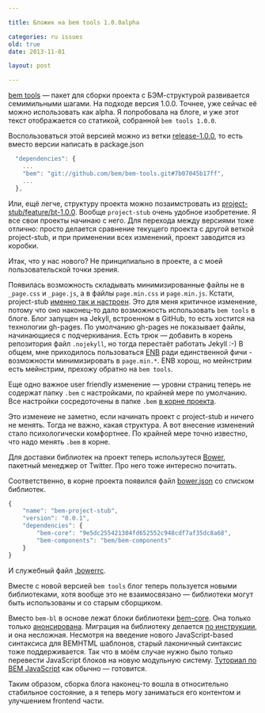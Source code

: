 ```yaml
---

title: Бложик на bem tools 1.0.0alpha

categories: ru issues
old: true
date: 2013-11-01

layout: post

---
```

[bem tools](http://bem.info/tools/bem/) &mdash; пакет для сборки проекта с
БЭМ-структурой развивается семимильными шагами. На подходе версия 1.0.0. Точнее,
уже сейчас её можно использовать как alpha. Я попробовала на блоге, и уже этот
текст отображается со статикой, собранной `bem tools 1.0.0`.<excerpt/>

Воспользоваться этой версией можно из ветки
[release-1.0.0](https://github.com/bem/bem-tools/tree/release-1.0.0), то есть
вместо версии написать в package.json

```js
  "dependencies": {
    ...
    "bem": "git://github.com/bem/bem-tools.git#7b07045b17ff",
    ...
  },
```

Или, ещё легче, структуру проекта можно позаимстровать из
[project-stub/feature/bt-1.0.0](https://github.com/bem/project-stub/tree/feature/bt-1.0.0).
 Вообще `project-stub` очень удобное изобретение. Я все свои проекты начинаю с
 него. Для перехода между версиями тоже отлично: просто делается сравнение
 текущего проекта с другой веткой project-stub, и при применении всех изменений,
 проект заводится из коробки.

Итак, что у нас нового? Не принципиально в проекте, а с моей пользовательской
точки зрения.

Появилась возможность складывать минимизированные файлы не в
`_page.css` и `_page.js`, а в файлы `page.min.css` и `page.min.js`. Кстати,
project-stub [именно так и
настроен](https://github.com/bem/project-stub/blob/142e92c58e2ecf0ea3b658f71c203fee214df8d1/.bem/make.js#L34).
Это для меня критичное изменение, потому что оно наконец-то дало возможность
использовать `bem tools` в блоге. Блог запущен на Jekyll, встроенном в GitHub,
то есть хостится на технологии gh-pages. По умолчанию gh-pages не показывает
файлы, начинающиеся с подчеркивания. Есть трюк — добавить в корень репозитория
файл `.nojekyll`, но тогда перестаёт работать Jekyll :-) В общем, мне
приходилось пользоваться [ENB](https://github.com/enb-make/enb) ради единственной
фичи - возможности минимизировать в `page.min.*`. ENB хорош, но мейнстрим есть
мейнстрим, прехожу обратно на `bem tools`.

Еще одно важное user friendly изменение &mdash; уровни страниц теперь не содержат
папку `.bem` с настройками, по крайней мере по умолчанию. Все настройки
сосредоточены в папке `.bem` [в корне
проекта](https://github.com/bem/project-stub/tree/5231f6a2de35dabfd2017574673e40a2a36ed435/.bem).

Это изменеие не заметно, если начинать проект с project-stub и ничего не
менять. Тогда не важно, какая структура. А вот внесение изменений стало
психологически комфортнее. По крайней мере точно известно, что надо менять
`.bem` в корне.

Для доставки библиотек на проект теперь использутеся
[Bower](https://github.com/bower/bower), пакетный менеджер от Twitter. Про него
тоже интересно почитать.

Соответственно, в корне проекта появился файл
[bower.json](https://github.com/bem/project-stub/blob/5231f6a2de35dabfd2017574673e40a2a36ed435/bower.json)
со списком библиотек.

```js
{
    "name": "bem-project-stub",
    "version": "0.0.1",
    "dependencies": {
        "bem-core": "9e5dc255421304fd652552c948cdf7af35dc8a68",
        "bem-components": "bem/bem-components"
    }
}
```

И служебный файл [.bowerrc](https://github.com/bem/project-stub/blob/5231f6a2de35dabfd2017574673e40a2a36ed435/.bowerrc).

Вместе с новой версией `bem tools` блог теперь пользуется новыми библиотеками,
хотя вообще это не взаимосвязано &mdash; библиотеки могут быть использованы и со старым
сборщиком.

Вместо `bem-bl` в основе лежат блоки библиотеки [bem-core](https://github.com/bem/bem-core/tree/v1).
Она только только [анонсирована](http://clubs.ya.ru/bem/replies.xml?item_no=4301).
Миграция на библиотеку делается [по инструкции](https://github.com/bem/bem-core/blob/v1/MIGRATION.ru.md),
и она несложная. Несмотря на введение нового JavaScript-based синтаксиса для
BEMHTML шаблонов, старый лаконичный синтаксис тоже поддерживается. Так что в моём
случае нужно было только перевести JavaScript блоков на новую модульную систему.
[Туториал по BEM JavaScript](https://github.com/varya/bem-js-tutorial) как обычно
&mdash; готовится.

Таким образом, сборка блога наконец-то вошла в относительно стабильное состояние,
а я теперь могу заниматься его контентом и улучшением frontend части.
